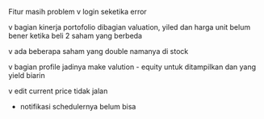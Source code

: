 Fitur masih problem
v login seketika error

v ⁠bagian kinerja portofolio dibagian valuation, yiled dan harga unit belum bener ketika beli 2 saham yang berbeda

v ⁠ada beberapa saham yang double namanya di stock

v ⁠bagian profile jadinya make valution - equity untuk ditampilkan dan yang yield biarin

v edit current price tidak jalan

- ⁠notifikasi schedulernya belum bisa

